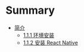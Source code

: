# Summary

* [简介](README.md)
    * [1.1.1 环境安装](/introduction/enviroment_build.md)
    * [1.1.2 安装 React Native](/introduction/install_react_native.md)

